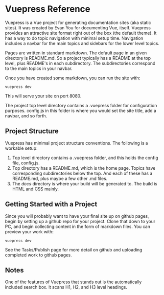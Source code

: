 # Vuepress Reference
Vuepress is a Vue project for generating documentation sites (aka static sites). It was created by Evan You for documenting Vue, itself.  Vuepress provides an attractive site format right out of the box (the default theme).  It has a way to do topic navigation with minimal setup time.  Navigation includes a navbar for the main topics and sidebars for the lower level topics.  

Pages are written in standard markdown.  The default page in an given directory is README.md.  So a project typically has a README at the top level, plus README's in each subdirectory.  The subdirectories correspond to the main topics in your navbar.  

Once you have created some markdown, you can run the site with:

```
vuepress dev
```

This will serve your site on port 8080.

The project top level directory contains a .vuepress folder for configuration purposes.  config.js in this folder is where you would set the site title, add a navbar, and so forth.

## Project Structure
Vuepress has minimal project structure conventions.  The following is a workable setup:
1.  Top level directory contains a .vuepress folder, and this holds the config file, config.js.
2.  Top directory has a README.md, which is the home page.  Topics have corresponding subdirectories below the top.  And each of these has a README.md, plus maybe a few other .md files.
3.  The *docs* directory is where your build will be generated to.  The build is HTML and CSS mainly.  

## Getting Started with a Project
Since you will probably want to have your final site up on github pages, begin by setting up a github repo for your project.  Clone that down to your PC, and begin collecting content in the form of markdown files.  You can preview your work
with:
```
vuepress dev
```
See the Tasks/Publish page for more detail on github and uploading completed work to github pages.
## Notes
One of the features of Vuepress that stands out is the automatically included search box. It scans H1, H2, and H3 level headings.  
